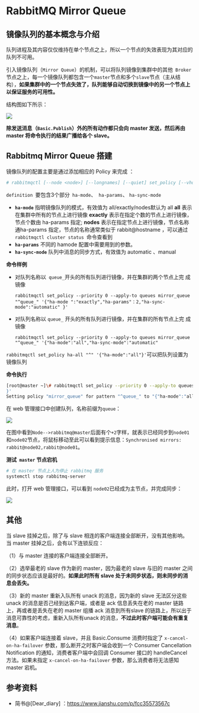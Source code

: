 # RabbitMQ Mirror Queue 

## 镜像队列的基本概念与介绍

队列进程及其内容仅仅维持在单个节点之上，所以一个节点的失效表现为其对应的队列不可用。

引入镜像队列（`Mirror Queue`）的机制，可以将队列镜像到集群中的其他` Broker` 节点之上，每一个镜像队列都包含一个`master`节点和多个`slave`节点（主从结构），**如果集群中的一个节点失效了，队列能够自动切换到镜像中的另一个节点上以保证服务的可用性。**

结构图如下所示：

![](https://upload-images.jianshu.io/upload_images/5114528-121cd4bca546fff0.PNG?imageMogr2/auto-orient/strip|imageView2/2/w/280/format/webp)

**除发送消息（`Basic.Publish`）外的所有动作都只会向 master 发送，然后再由master 将命令执行的结果广播给各个 slave。**

## Rabbitmq Mirror Queue 搭建

镜像队列的配置主要是通过添加相应的 Policy 来完成 ：

```bash
# rabbitmqctl [--node <node>] [--longnames] [--quiet] set_policy [--vhost <vhost>] [--priority <priority>] [--apply-to <apply-to>] <name> <pattern> <definition>
```

`definition `要包含3个部分` ha-mode`、` ha-params`、 `ha-sync-mode`

- **`ha-mode`** 指明镜像队列的模式，有效值为 all/exactly/nodes默认为 all
    **all** 表示在集群中所有的节点上进行镜像
    **exactly** 表示在指定个数的节点上进行镜像，节点个数由 ha-params 指定;
    **nodes** 表示在指定节点上进行镜像，节点名称通ha-params 指定，节点的名称通常类似于 rabbit@hostname ，可以通过`rabbitmqctl cluster status `命令查看到
- **`ha-params`** 不同的 hamode 配置中需要用到的参数。
- **`ha-sync-mode`** 队列中消息的同步方式，有效值为 automatic 、manual

**命令样例**

- 对队列名称以` queue_`开头的所有队列进行镜像，并在集群的两个节点上完 成镜像

  ```
  rabbitmqctl set_policy --priority 0 --apply-to queues mirror_queue "^queue_" '{"ha-mode ":"exactly","ha-params"：2,"ha-sync-mode":"automatic" }'
  ```

- 对队列名称以 `queue_` 开头的所有队列进行镜像，并在集群的所有节点上完 成镜像

  ```
  rabbitmqctl set_policy --priority 0 --apply-to queues mirror_queue "^queue_" '{"ha-mode":"all","ha-sync-mode":"automatic"
  ```

`rabbitmqctl set_policy ha-all "^" '{"ha-mode":"all"}'`可以把队列设置为镜像队列

**命令执行**

```bash
[root@master ~]\# rabbitmqctl set_policy --priority 0 --apply-to queues mirror_queue "^queue_" '{"ha-mode":"all","ha-sync-mode":"automatic"
}'
Setting policy "mirror_queue" for pattern "^queue_" to "{"ha-mode":"all","ha-sync-mode":"automatic"}" with priority "0" for vhost "/" ...
```

在 web 管理接口中创建队列，名称前缀为`queue`：

![](https://cdn.agou-ops.cn/blog-images/rabbitmq/rabbitmq_mirror_queue.png)

在图中看到`Node-->rabbitmq@master`后面有个`+2`字样，就表示已经同步到`node01`和`node02`节点，将鼠标移动至此可以看到提示信息：`Synchronised mirrors: rabbit@node02,rabbit@node01`。

**测试` master` 节点宕机**

```bash
# 在 master 节点上人为停止 rabbitmq 服务
systemctl stop rabbitmq-server
```

此时，打开 web 管理接口，可以看到 `node02`已经成为主节点，并完成同步：

![](https://cdn.agou-ops.cn/blog-images/rabbitmq/rabbitmq_mirror_queue-2.png)

## 其他

当 slave 挂掉之后，除了与 slave 相连的客户端连接全部断开，没有其他影响。当 master 挂掉之后，会有以下连锁反应：

（1）与 master 连接的客户端连接全部断开。

（2）选举最老的 slave 作为新的 master，因为最老的 slave 与旧的 master 之间的同步状态应该是最好的。**如果此时所有 slave 处于未同步状态，则未同步的消息会丢失。**

（3）新的 master 重新入队所有 unack 的消息，因为新的 slave 无法区分这些 unack 的消息是否己经到达客户端，或者是 ack 信息丢失在老的 master 链路上，再或者是丢失在老的 master 组播 ack 消息到所有slave 的链路上，所以出于消息可靠性的考虑，重新入队所有unack 的消息，**不过此时客户端可能会有重复消息**。

（4）如果客户端连接着 slave，并且 Basic.Consume 消费时指定了 `x-cancel-on-ha-failover` 参数，那么断开之时客户端会收到一个 Consumer Cancellation Notification 的通知，消费者客户端中会回调 Consumer 接口的 handleCancel 方法。如果未指定 `x-cancel-on-ha-failover` 参数，那么消费者将无法感知 master 宕机。

## 参考资料

* 简书@[Dear_diary] ：https://www.jianshu.com/p/fcc35573567c

